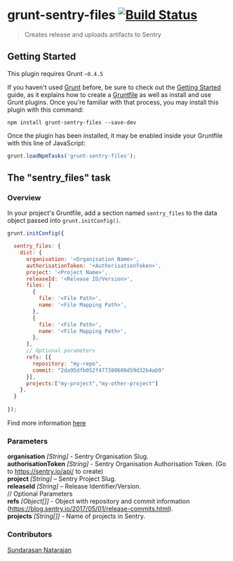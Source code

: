 # grunt-sentry-files [![Build Status](https://travis-ci.org/Sujsun/grunt-sentry-files.svg?branch=master)](https://travis-ci.org/Sujsun/grunt-sentry-files)

> Creates release and uploads artifacts to Sentry

## Getting Started
This plugin requires Grunt `~0.4.5`

If you haven't used [Grunt](http://gruntjs.com/) before, be sure to check out the [Getting Started](http://gruntjs.com/getting-started) guide, as it explains how to create a [Gruntfile](http://gruntjs.com/sample-gruntfile) as well as install and use Grunt plugins. Once you're familiar with that process, you may install this plugin with this command:

```shell
npm install grunt-sentry-files --save-dev
```

Once the plugin has been installed, it may be enabled inside your Gruntfile with this line of JavaScript:

```js
grunt.loadNpmTasks('grunt-sentry-files');
```

## The "sentry_files" task

### Overview
In your project's Gruntfile, add a section named `sentry_files` to the data object passed into `grunt.initConfig()`.

```js
grunt.initConfig({

  sentry_files: {
    dist: {
      organisation: '<Organisation Name>',
      authorisationToken: '<AuthorisationToken>',
      project: '<Project Name>',
      releaseId: '<Release ID/Version>',
      files: [
        {
          file: '<File Path>',
          name: '<File Mapping Path>',
        },
        {
          file: '<File Path>',
          name: '<File Mapping Path>',
        },
      ],
      // Optional parameters
      refs: [{
        repository: "my-repo",
        commit: "2da95dfb052f477380608d59d32b4ab9"
      }],
      projects:["my-project","my-other-project"]
    },
  }
  
});
```

Find more information [here](https://docs.sentry.io/api/releases/post-release-files/)

### Parameters

**organisation** _[String]_ - Sentry Organisation Slug.  
**authorisationToken** _[String]_ - Sentry Organisation Authorisation Token. (Go to https://sentry.io/api/ to create)  
**project** _[String]_ – Sentry Project Slug.  
**releaseId** _[String]_ – Release Identifier/Version.  
// Optional Parameters  
**refs** _[Object[]]_ - Object with repository and commit information (https://blog.sentry.io/2017/05/01/release-commits.html).  
**projects** _[String[]]_ - Name of projects in Sentry.

### Contributors
[Sundarasan Natarajan](https://github.com/sundarasan)
